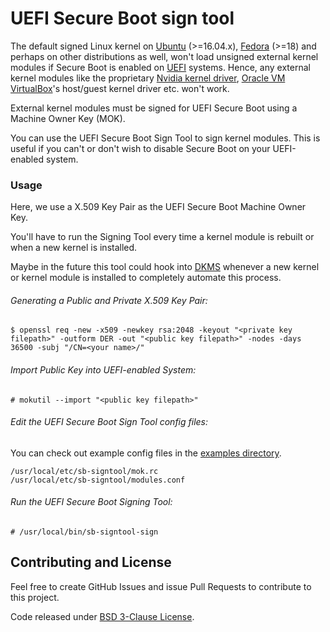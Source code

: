 # UEFI Secure Boot sign tool

The default signed Linux kernel on [Ubuntu](https://www.ubuntu.com/) (>=16.04.x), [Fedora](https://getfedora.org/) (>=18) and perhaps on other distributions as well, won't load unsigned external kernel modules if Secure Boot is enabled on [UEFI](https://en.wikipedia.org/wiki/Unified_Extensible_Firmware_Interface) systems.
Hence, any external kernel modules like the proprietary [Nvidia kernel driver](https://www.nvidia.com/object/unix.html), [Oracle VM VirtualBox](https://www.virtualbox.org/)'s host/guest kernel driver etc. won't work.

External kernel modules must be signed for UEFI Secure Boot using a Machine Owner Key (MOK).

You can use the UEFI Secure Boot Sign Tool to sign kernel modules.
This is useful if you can't or don't wish to disable Secure Boot on your UEFI-enabled system.

### Usage

Here, we use a X.509 Key Pair as the UEFI Secure Boot Machine Owner Key.

You'll have to run the Signing Tool every time a kernel module is rebuilt or when a new kernel is installed.

Maybe in the future this tool could hook into [DKMS](https://github.com/dell/dkms) whenever a new kernel or kernel module is installed to completely automate this process.

###### Generating a Public and Private X.509 Key Pair:

    $ openssl req -new -x509 -newkey rsa:2048 -keyout "<private key filepath>" -outform DER -out "<public key filepath>" -nodes -days 36500 -subj "/CN=<your name>/"

###### Import Public Key into UEFI-enabled System:

    # mokutil --import "<public key filepath>"

###### Edit the UEFI Secure Boot Sign Tool config files:

You can check out example config files in the [examples directory](https://github.com/aneesh-neelam/uefi-sb-signtool/tree/master/examples).

    /usr/local/etc/sb-signtool/mok.rc
    /usr/local/etc/sb-signtool/modules.conf

###### Run the UEFI Secure Boot Signing Tool:

    # /usr/local/bin/sb-signtool-sign

## Contributing and License

Feel free to create GitHub Issues and issue Pull Requests to contribute to this project.

Code released under [BSD 3-Clause License](https://github.com/aneesh-neelam/uefi-sb-signtool/blob/master/LICENSE).
